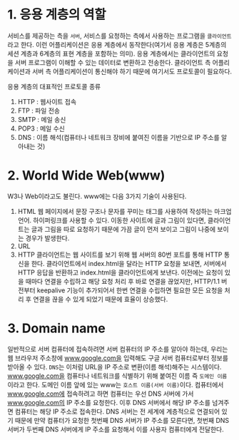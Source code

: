 # 1. 응용 계층의 역할

서비스를 제공하는 측을 `서버`, 서비스를 요청하는 측에서 사용하는 프로그램을 `클라이언트`라고 한다.
이런 어플리케이션은 응용 계층에서 동작한다(여기서 응용 계층은 5계층의 세션 계층과 6계층의 표현 계층을 포함하는 의미).
응용 계층에서는 클라이언트의 요청을 서버 프로그램이 이해할 수 있는 데이터로 변환하고 전송한다.
클라이언트 측 어플리케이션과 서버 측 어플리케이션이 통신해야 하기 때문에 여기서도 프로토콜이 필요하다.

응용 계층의 대표적인 프로토콜 종류
1. HTTP : 웹사이트 접속
2. FTP : 파일 전송
3. SMTP : 메일 송신
4. POP3 : 메일 수신
5. DNS : 이름 해석(컴퓨터나 네트워크 장비에 붙여진 이름을 기반으로 IP 주소를 알아내는 것)


# 2. World Wide Web(www)

W3나 Web이라고도 불린다.
www에는 다음 3가지 기술이 사용된다.

1. HTML
  웹 페이지에서 문장 구조나 문자를 꾸미는 태그를 사용하여 작성하는 마크업 언어. 하이퍼링크를 사용할 수 있다. 이동한 사이트에 글과 그림이 있다면, 클라이언트는 글과 그림을 따로 요청하기 때문에 가끔 글이 먼저 보이고 그림이 나중에 보이는 경우가 발생한다.
2. URL
3. HTTP
  클라이언트는 웹 사이트를 보기 위해 웹 서버의 80번 포트를 통해 HTTP 통신을 한다. 클라이언트에서 index.html을 달라는 HTTP 요청을 보내면, 서버에서 HTTP 응답을 반환하고 index.html을 클라이언트에게 보낸다. 이전에는 요청이 있을 때마다 연결을 수립하고 해당 요청 처리 후 바로 연결을 끊었지만, HTTP/1.1 버전부터 keepalive 기능이 추가되어서 한번 연결을 수립하면 필요한 모든 요청을 처리 후 연결을 끊을 수 있게 되었기 때문에 효율이 상승했다.


# 3. Domain name

일반적으로 서버 컴퓨터에 접속하려면 서버 컴퓨터의 IP 주소를 알아야 하는데, 우리는 웹 브라우저 주소창에 www.google.com을 입력해도 구글 서버 컴퓨터로부터 정보를 받아올 수 있다.
`DNS`는 이처럼 URL을 IP 주소로 변환(이름 해석)해주는 시스템이다.
www.google.com을 컴퓨터나 네트워크를 식별하기 위해 붙여진 이름 즉 `도메인 이름`이라고 한다. 도메인 이름 앞에 있는 www는 `호스트 이름(서버 이름)`이다.
컴퓨터에서 www.google.com에 접속하려고 하면 컴퓨터는 우선 DNS 서버에 가서 www.google.com의 IP 주소를 요청한다. 이후 DNS 서버에서 해당 IP 주소를 넘겨주면 컴퓨터는 해당 IP 주소로 접속한다.
DNS 서버는 전 세계에 계층적으로 연결되어 있기 때문에 만약 컴퓨터가 요청한 첫번째 DNS 서버가 IP 주소를 모른다면, 첫번째 DNS 서버가 두번째 DNS 서버에게 IP 주소를 요청해서 이를 사용자 컴퓨터에게 전달한다.
